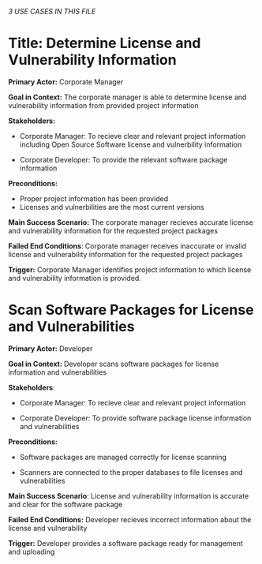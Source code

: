 *3 USE CASES IN THIS FILE*

# Title: Determine License and Vulnerability Information

**Primary Actor:** Corporate Manager

**Goal in Context:** The corporate manager is able to determine license and vulnerability information from provided project information

**Stakeholders:**

+ Corporate Manager: To recieve clear and relevant project information including Open Source Software license and vulnerbility information

+ Corporate Developer: To provide the relevant software package information

**Preconditions:**

+ Proper project information has been provided
+ Licenses and vulnerbilities are the most current versions

**Main Success Scenario:** The corporate manager recieves accurate license and vulnerability information for the requested project packages 

**Failed End Conditions**: Corporate manager receives inaccurate or invalid license and vulnerability information for the requested project packages

**Trigger:** Corporate Manager identifies project information to which license and vulnerability information is provided.

# Scan Software Packages for License and Vulnerabilities

**Primary Actor:** Developer

**Goal in Context:** Developer scans software packages for license information and vulnerabilities

**Stakeholders**:

+ Corporate Manager: To recieve clear and relevant project information

+ Corporate Developer: To provide software package license information and vulnerabilities

**Preconditions:**

+ Software packages are managed correctly for license scanning

+ Scanners are connected to the proper databases to file licenses and vulnerabilities

**Main Success Scenario**: License and vulnerability information is accurate and clear for the software package

**Failed End Conditions:** Developer recieves incorrect information about the license and vulnerability

**Trigger:** Developer provides a software package ready for management and uploading


